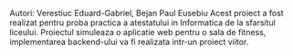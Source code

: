 Autori: Verestiuc Eduard-Gabriel, Bejan Paul Eusebiu
Acest proiect a fost realizat pentru proba practica a atestatului in Informatica de la sfarsitul liceului.
Proiectul simuleaza o aplicatie web pentru o sala de fitness, implementarea backend-ului va fi realizata intr-un proiect viitor.